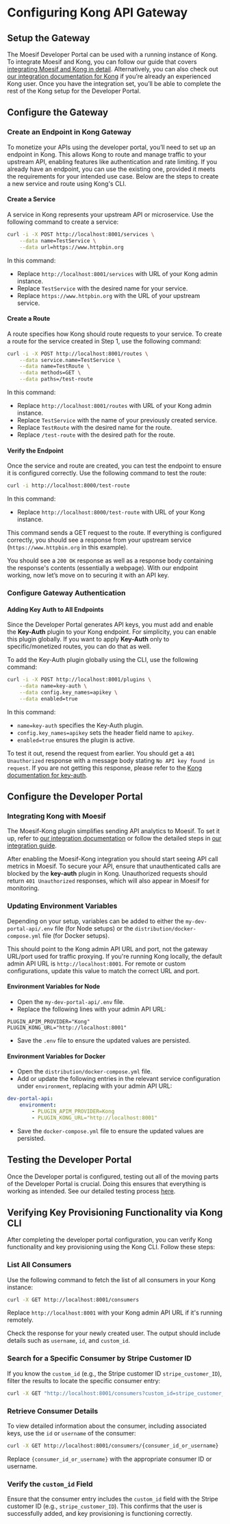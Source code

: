 # Configuring Kong API Gateway

## Setup the Gateway

The Moesif Developer Portal can be used with a running instance of Kong. To integrate Moesif and Kong, you can follow our guide that covers [integrating Moesif and Kong in detail](https://www.moesif.com/docs/guides/guide-kong-gateway-integration/). Alternatively, you can also check out [our integration documentation for Kong](https://www.moesif.com/docs/server-integration/kong-api-gateway/) if you’re already an experienced Kong user. Once you have the integration set, you’ll be able to complete the rest of the Kong setup for the Developer Portal.

## Configure the Gateway

### Create an Endpoint in Kong Gateway

To monetize your APIs using the developer portal, you’ll need to set up an endpoint in Kong. This allows Kong to route and manage traffic to your upstream API, enabling features like authentication and rate limiting. If you already have an endpoint, you can use the existing one, provided it meets the requirements for your intended use case. Below are the steps to create a new service and route using Kong's CLI.

#### Create a Service

A service in Kong represents your upstream API or microservice. Use the following command to create a service:

```bash
curl -i -X POST http://localhost:8001/services \
    --data name=TestService \
    --data url=https://www.httpbin.org
```

In this command:

- Replace `http://localhost:8001/services` with URL of your Kong admin instance.
- Replace `TestService` with the desired name for your service.
- Replace `https://www.httpbin.org` with the URL of your upstream service.

#### Create a Route

A route specifies how Kong should route requests to your service. To create a route for the service created in Step 1, use the following command:

```bash
curl -i -X POST http://localhost:8001/routes \
    --data service.name=TestService \
    --data name=TestRoute \
    --data methods=GET \
    --data paths=/test-route
```

In this command:

- Replace `http://localhost:8001/routes` with URL of your Kong admin instance.
- Replace `TestService` with the name of your previously created service.
- Replace `TestRoute` with the desired name for the route.
- Replace `/test-route` with the desired path for the route.

#### Verify the Endpoint

Once the service and route are created, you can test the endpoint to ensure it is configured correctly. Use the following command to test the route:

```bash
curl -i http://localhost:8000/test-route
```

In this command:

- Replace `http://localhost:8000/test-route` with URL of your Kong instance.

This command sends a GET request to the route. If everything is configured correctly, you should see a response from your upstream service (`https://www.httpbin.org` in this example).

You should see a `200 OK` response as well as a response body containing the response's contents (essentially a webpage). With our endpoint working, now let’s move on to securing it with an API key.

### Configure Gateway Authentication

#### Adding Key Auth to All Endpoints

Since the Developer Portal generates API keys, you must add and enable the **Key-Auth** plugin to your Kong endpoint. For simplicity, you can enable this plugin globally. If you want to apply **Key-Auth** only to specific/monetized routes, you can do that as well.

To add the Key-Auth plugin globally using the CLI, use the following command:

```bash
curl -i -X POST http://localhost:8001/plugins \
    --data name=key-auth \
    --data config.key_names=apikey \
    --data enabled=true
```

In this command:

- `name=key-auth` specifies the Key-Auth plugin.
- `config.key_names=apikey` sets the header field name to `apikey`.
- `enabled=true` ensures the plugin is active.

To test it out, resend the request from earlier. You should get a `401 Unauthorized` response with a message body stating `No API key found in request`. If you are not getting this response, please refer to the [Kong documentation for key-auth](https://docs.konghq.com/hub/kong-inc/key-auth/).

## Configure the Developer Portal

### Integrating Kong with Moesif

The Moesif-Kong plugin simplifies sending API analytics to Moesif. To set it up, refer to [our integration documentation](https://docs.konghq.com/hub/moesif/kong-plugin-moesif/) or follow the detailed steps in [our integration guide](https://www.moesif.com/docs/guides/guide-kong-gateway-integration/).

After enabling the Moesif-Kong integration you should start seeing API call metrics in Moesif. To secure your API, ensure that unauthenticated calls are blocked by the **key-auth** plugin in Kong. Unauthorized requests should return `401 Unauthorized` responses, which will also appear in Moesif for monitoring.

### Updating Environment Variables

Depending on your setup, variables can be added to either the `my-dev-portal-api/.env` file (for Node setups) or the `distribution/docker-compose.yml` file (for Docker setups).

This should point to the Kong admin API URL and port, not the gateway URL/port used for traffic proxying. If you're running Kong locally, the default admin API URL is `http://localhost:8001`. For remote or custom configurations, update this value to match the correct URL and port.

#### Environment Variables for Node

- Open the `my-dev-portal-api/.env` file.
- Replace the following lines with your admin API URL:

```shell
PLUGIN_APIM_PROVIDER="Kong"
PLUGIN_KONG_URL="http://localhost:8001"
```

- Save the `.env` file to ensure the updated values are persisted.

#### Environment Variables for Docker

- Open the `distribution/docker-compose.yml` file.
- Add or update the following entries in the relevant service configuration under `environment`, replacing with your admin API URL:

```yaml
dev-portal-api:
    environment:
        - PLUGIN_APIM_PROVIDER=Kong
        - PLUGIN_KONG_URL="http://localhost:8001"
```

- Save the `docker-compose.yml` file to ensure the updated values are persisted.

## Testing the Developer Portal

Once the Developer portal is configured, testing out all of the moving parts of the Developer Portal is crucial. Doing this ensures that everything is working as intended. See our detailed testing process [here](https://www.moesif.com/docs/developer-portal/using-the-portal/).

## Verifying Key Provisioning Functionality via Kong CLI

After completing the developer portal configuration, you can verify Kong functionality and key provisioning using the Kong CLI. Follow these steps:

### List All Consumers

Use the following command to fetch the list of all consumers in your Kong instance:

```bash
curl -X GET http://localhost:8001/consumers
```

Replace `http://localhost:8001` with your Kong admin API URL if it's running remotely.

Check the response for your newly created user. The output should include details such as `username`, `id`, and `custom_id`.

### Search for a Specific Consumer by Stripe Customer ID

If you know the `custom_id` (e.g., the Stripe customer ID `stripe_customer_ID`), filter the results to locate the specific consumer entry:

```bash
curl -X GET "http://localhost:8001/consumers?custom_id=stripe_customer_ID"
```

### Retrieve Consumer Details

To view detailed information about the consumer, including associated keys, use the `id` or `username` of the consumer:

```bash
curl -X GET http://localhost:8001/consumers/{consumer_id_or_username}
```

Replace `{consumer_id_or_username}` with the appropriate consumer ID or username.

### Verify the `custom_id` Field

Ensure that the consumer entry includes the `custom_id` field with the Stripe customer ID (e.g., `stripe_customer_ID`). This confirms that the user is successfully added, and key provisioning is functioning correctly.
